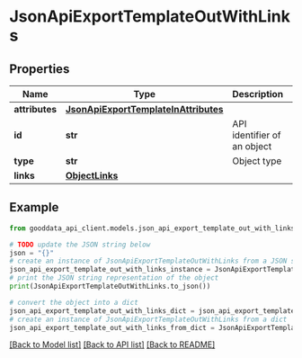 # JsonApiExportTemplateOutWithLinks


## Properties

Name | Type | Description | Notes
------------ | ------------- | ------------- | -------------
**attributes** | [**JsonApiExportTemplateInAttributes**](JsonApiExportTemplateInAttributes.md) |  | 
**id** | **str** | API identifier of an object | 
**type** | **str** | Object type | 
**links** | [**ObjectLinks**](ObjectLinks.md) |  | [optional] 

## Example

```python
from gooddata_api_client.models.json_api_export_template_out_with_links import JsonApiExportTemplateOutWithLinks

# TODO update the JSON string below
json = "{}"
# create an instance of JsonApiExportTemplateOutWithLinks from a JSON string
json_api_export_template_out_with_links_instance = JsonApiExportTemplateOutWithLinks.from_json(json)
# print the JSON string representation of the object
print(JsonApiExportTemplateOutWithLinks.to_json())

# convert the object into a dict
json_api_export_template_out_with_links_dict = json_api_export_template_out_with_links_instance.to_dict()
# create an instance of JsonApiExportTemplateOutWithLinks from a dict
json_api_export_template_out_with_links_from_dict = JsonApiExportTemplateOutWithLinks.from_dict(json_api_export_template_out_with_links_dict)
```
[[Back to Model list]](../README.md#documentation-for-models) [[Back to API list]](../README.md#documentation-for-api-endpoints) [[Back to README]](../README.md)


